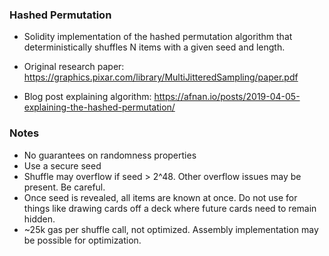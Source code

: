 ### Hashed Permutation

- Solidity implementation of the hashed permutation algorithm that deterministically shuffles N items with a given seed and length. 

- Original research paper: https://graphics.pixar.com/library/MultiJitteredSampling/paper.pdf
- Blog post explaining algorithm: https://afnan.io/posts/2019-04-05-explaining-the-hashed-permutation/

### Notes
- No guarantees on randomness properties
- Use a secure seed
- Shuffle may overflow if seed > 2^48. Other overflow issues may be present. Be careful.
- Once seed is revealed, all items are known at once. Do not use for things like drawing cards off a deck where future cards need to remain hidden.
- ~25k gas per shuffle call, not optimized. Assembly implementation may be possible for optimization.